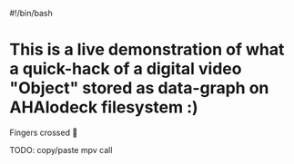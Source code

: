 #!/bin/bash

# This is a live demonstration of what a quick-hack of a digital video "Object" stored as data-graph on AHAlodeck filesystem :)

Fingers crossed 🤞️

TODO: copy/paste mpv call 
